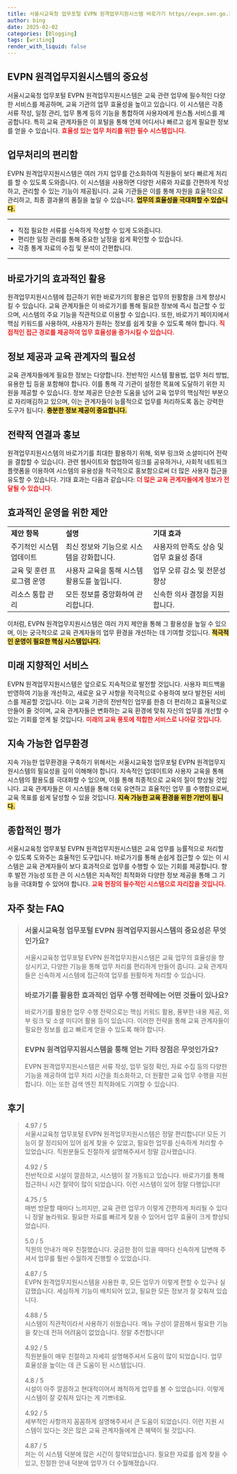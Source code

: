 ```yaml
---
title: 서울시교육청 업무포털 EVPN 원격업무지원시스템 바로가기 https//evpn.sen.go.kr 편리한 접근
author: bing
date: 2025-02-02
categories: [Blogging]
tags: [writing]
render_with_liquid: false
---
```



<h2 id='EVPN_원격업무지원시스템의_중요성'>EVPN 원격업무지원시스템의 중요성</h2>

<p>서울시교육청 업무포털 EVPN 원격업무지원시스템은 교육 관련 업무에 필수적인 다양한 서비스를 제공하며, 교육 기관의 업무 효율성을 높이고 있습니다. 이 시스템은 각종 서류 작성, 일정 관리, 업무 통계 등의 기능을 통합하여 사용자에게 원스톱 서비스를 제공합니다. 특히 교육 관계자들은 이 포털을 통해 언제 어디서나 빠르고 쉽게 필요한 정보를 얻을 수 있습니다. <b><span style="color: #ee2323;">효율성 있는 업무 처리를 위한 필수 시스템입니다.</span></b></p>

<h2 id='업무처리의_편리함'>업무처리의 편리함</h2>

<p>EVPN 원격업무지원시스템은 여러 가지 업무를 간소화하여 직원들이 보다 빠르게 처리를 할 수 있도록 도와줍니다. 이 시스템을 사용하면 다양한 서류와 자료를 간편하게 작성하고, 관리할 수 있는 기능이 제공됩니다. 교육 기관들은 이를 통해 자원을 효율적으로 관리하고, 최종 결과물의 품질을 높일 수 있습니다. <b><span style="background-color: #ffe066;">업무의 효율성을 극대화할 수 있습니다.</span></b></p>

<hr />

<ul>
    <li>직접 필요한 서류를 신속하게 작성할 수 있게 도와줍니다.</li>
    <li>편리한 일정 관리를 통해 중요한 날정을 쉽게 확인할 수 있습니다.</li>
    <li>각종 통계 자료의 수집 및 분석이 간편합니다.</li>
</ul>

<hr />

<h2 id='바로가기의_효과적인_활용'>바로가기의 효과적인 활용</h2>

<p>원격업무지원시스템에 접근하기 위한 바로가기의 활용은 업무의 원활함을 크게 향상시킬 수 있습니다. 교육 관계자들은 이 바로가기를 통해 필요한 정보에 즉시 접근할 수 있으며, 시스템의 주요 기능을 직관적으로 이용할 수 있습니다. 또한, 바로가기 페이지에서 핵심 키워드를 사용하여, 사용자가 원하는 정보를 쉽게 찾을 수 있도록 해야 합니다. <b><span style="color: #ee2323;">직접적인 접근 경로를 제공하여 업무 효율성을 증가시킬 수 있습니다.</span></b></p>

<h2 id='정보제공과_교육관계자의_필요성'>정보 제공과 교육 관계자의 필요성</h2>

<p>교육 관계자들에게 필요한 정보는 다양합니다. 전반적인 시스템 활용법, 업무 처리 방법, 유용한 팁 등을 포함해야 합니다. 이를 통해 각 기관이 설정한 목표에 도달하기 위한 지원을 제공할 수 있습니다. 정보 제공은 단순한 도움을 넘어 교육 업무의 핵심적인 부분으로 자리매김하고 있으며, 이는 관계자들이 능률적으로 업무를 처리하도록 돕는 강력한 도구가 됩니다. <b><span style="background-color: #ffe066;">충분한 정보 제공이 중요합니다.</span></b></p>

<h2 id='전략적_연결과_홍보'>전략적 연결과 홍보</h2>

<p>원격업무지원시스템의 바로가기를 최대한 활용하기 위해, 외부 링크와 소셜미디어 전략을 결합할 수 있습니다. 관련 웹사이트와 협업하여 링크를 공유하거나, 사회적 네트워크 플랫폼을 이용하여 시스템의 유용성을 적극적으로 홍보함으로써 더 많은 사용자 접근을 유도할 수 있습니다. 기대 효과는 다음과 같습니다: <b><span style="color: #ee2323;">더 많은 교육 관계자들에게 정보가 전달될 수 있습니다.</span></b></p>

<h2 id='효과적인_운영을_위한_제안'>효과적인 운영을 위한 제안</h2>

<table>
    <tr>
        <td><b>제안 항목</b></td>
        <td><b>설명</b></td>
        <td><b>기대 효과</b></td>
    </tr>
    <tr>
        <td>주기적인 시스템 업데이트</td>
        <td>최신 정보와 기능으로 시스템을 강화합니다.</td>
        <td>사용자의 만족도 상승 및 업무 효율성 증대</td>
    </tr>
    <tr>
        <td>교육 및 훈련 프로그램 운영</td>
        <td>사용자 교육을 통해 시스템 활용도를 높입니다.</td>
        <td>업무 오류 감소 및 전문성 향상</td>
    </tr>
    <tr>
        <td>리소스 통합 관리</td>
        <td>모든 정보를 중앙화하여 관리합니다.</td>
        <td>신속한 의사 결정을 지원합니다.</td>
    </tr>
</table>

<p>이처럼, EVPN 원격업무지원시스템은 여러 가지 제안을 통해 그 활용성을 높일 수 있으며, 이는 궁극적으로 교육 관계자들의 업무 환경을 개선하는 데 기여할 것입니다. <b><span style="background-color: #ffe066;">적극적인 운영이 필요한 핵심 시스템입니다.</span></b></p>

<h2 id='미래_지향적인_서비스'>미래 지향적인 서비스</h2>

<p>EVPN 원격업무지원시스템은 앞으로도 지속적으로 발전할 것입니다. 사용자 피드백을 반영하여 기능을 개선하고, 새로운 요구 사항을 적극적으로 수용하여 보다 발전된 서비스를 제공할 것입니다. 이는 교육 기관의 전반적인 업무를 한층 더 편리하고 효율적으로 만들어 줄 것이며, 교육 관계자들은 변화하는 교육 환경에 맞춰 자신의 업무를 개선할 수 있는 기회를 얻게 될 것입니다. <b><span style="color: #ee2323;">미래의 교육 풍토에 적합한 서비스로 나아갈 것입니다.</span></b></p>

<h2 id='지속가능한_업무환경'>지속 가능한 업무환경</h2>

<p>지속 가능한 업무환경을 구축하기 위해서는 서울시교육청 업무포털 EVPN 원격업무지원시스템의 필요성을 깊이 이해해야 합니다. 지속적인 업데이트와 사용자 교육을 통해 시스템의 활용도를 극대화할 수 있으며, 이를 통해 최종적으로 교육의 질이 향상될 것입니다. 교육 관계자들은 이 시스템을 통해 더욱 유연하고 효율적인 업무 를 수행함으로써, 교육 목표를 쉽게 달성할 수 있을 것입니다. <b><span style="background-color: #ffe066;">지속 가능한 교육 환경을 위한 기반이 됩니다.</span></b></p>

<h2 id='종합적인_평가'>종합적인 평가</h2>

<p>서울시교육청 업무포털 EVPN 원격업무지원시스템은 교육 업무를 능률적으로 처리할 수 있도록 도와주는 효율적인 도구입니다. 바로가기를 통해 손쉽게 접근할 수 있는 이 시스템은 교육 관계자들이 보다 효과적으로 업무를 수행할 수 있는 기회를 제공합니다. 향후 발전 가능성 또한 큰 이 시스템은 지속적인 최적화와 다양한 정보 제공을 통해 그 기능을 극대화할 수 있어야 합니다. <b><span style="color: #ee2323;">교육 현장의 필수적인 시스템으로 자리잡을 것입니다.</span></b></p>


<h2 id='자주_찾는_FAQ'>자주 찾는 FAQ</h2>
<div itemscope="" itemtype="https://schema.org/FAQPage"> 
<blockquote> 
<div itemscope="" itemprop="mainEntity" itemtype="https://schema.org/Question"> 
<h3 itemprop="name">서울시교육청 업무포털 EVPN 원격업무지원시스템의 중요성은 무엇인가요?</h3> 
<div itemscope="" itemprop="acceptedAnswer" itemtype="https://schema.org/Answer"> 
<span itemprop="text"> 
<p>서울시교육청 업무포털 EVPN 원격업무지원시스템은 교육 업무의 효율성을 향상시키고, 다양한 기능을 통해 업무 처리를 편리하게 만들어 줍니다. 교육 관계자들은 신속하게 시스템에 접근하여 업무를 원활하게 처리할 수 있습니다.</p> 
</span> 
</div> 
</div> 

<div itemscope="" itemprop="mainEntity" itemtype="https://schema.org/Question"> 
<h3 itemprop="name">바로가기를 활용한 효과적인 업무 수행 전략에는 어떤 것들이 있나요?</h3> 
<div itemscope="" itemprop="acceptedAnswer" itemtype="https://schema.org/Answer"> 
<span itemprop="text"> 
<p>바로가기를 활용한 업무 수행 전략으로는 핵심 키워드 활용, 풍부한 내용 제공, 외부 링크 및 소셜 미디어 활용 등이 있습니다. 이러한 전략을 통해 교육 관계자들이 필요한 정보를 쉽고 빠르게 얻을 수 있도록 해야 합니다.</p> 
</span> 
</div> 
</div> 

<div itemscope="" itemprop="mainEntity" itemtype="https://schema.org/Question"> 
<h3 itemprop="name">EVPN 원격업무지원시스템을 통해 얻는 기타 장점은 무엇인가요?</h3> 
<div itemscope="" itemprop="acceptedAnswer" itemtype="https://schema.org/Answer"> 
<span itemprop="text"> 
<p>EVPN 원격업무지원시스템은 서류 작성, 업무 일정 확인, 자료 수집 등의 다양한 기능을 제공하여 업무 처리 시간을 최소화하고, 더 원활한 교육 업무 수행을 지원합니다. 이는 또한 검색 엔진 최적화에도 기여할 수 있습니다.</p> 
</span> 
</div> 
</div> 
</blockquote> 
</div>
<h2 id='후기'>후기</h2>
<div itemscope itemtype="https://schema.org/Product">
  <blockquote>
  <div itemprop="review" itemscope itemtype="https://schema.org/Review">
      <div itemprop="reviewRating" itemscope itemtype="https://schema.org/Rating"> <span itemprop="ratingValue">4.97</span> / <span itemprop="bestRating">5</span> </div>
      <span itemprop="reviewBody">서울시교육청 업무포털 EVPN 원격업무지원시스템은 정말 편리합니다! 모든 기능이 잘 정리되어 있어 쉽게 찾을 수 있었고, 필요한 업무를 신속하게 처리할 수 있었습니다. 직원분들도 친절하게 설명해주셔서 정말 감사했습니다.</span>
  </div>
  <br>
  <div itemprop="review" itemscope itemtype="https://schema.org/Review">
      <div itemprop="reviewRating" itemscope itemtype="https://schema.org/Rating"> <span itemprop="ratingValue">4.92</span> / <span itemprop="bestRating">5</span> </div>
      <span itemprop="reviewBody">전반적으로 시설이 깔끔하고, 시스템이 잘 가동되고 있습니다. 바로가기를 통해 접근하니 시간 절약이 많이 되었습니다. 이런 시스템이 있어 정말 다행입니다!</span>
  </div>
  <br>
  <div itemprop="review" itemscope itemtype="https://schema.org/Review">
      <div itemprop="reviewRating" itemscope itemtype="https://schema.org/Rating"> <span itemprop="ratingValue">4.75</span> / <span itemprop="bestRating">5</span> </div>
      <span itemprop="reviewBody">매번 방문할 때마다 느끼지만, 교육 관련 업무가 이렇게 간편하게 처리될 수 있다니 정말 놀라워요. 필요한 자료를 빠르게 찾을 수 있어서 업무 효율이 크게 향상되었습니다.</span>
  </div>
  <br>
  <div itemprop="review" itemscope itemtype="https://schema.org/Review">
      <div itemprop="reviewRating" itemscope itemtype="https://schema.org/Rating"> <span itemprop="ratingValue">5.0</span> / <span itemprop="bestRating">5</span> </div>
      <span itemprop="reviewBody">직원의 안내가 매우 친절했습니다. 궁금한 점이 있을 때마다 신속하게 답변해 주셔서 업무를 훨씬 수월하게 진행할 수 있었습니다.</span>
  </div>
  <br>
  <div itemprop="review" itemscope itemtype="https://schema.org/Review">
      <div itemprop="reviewRating" itemscope itemtype="https://schema.org/Rating"> <span itemprop="ratingValue">4.87</span> / <span itemprop="bestRating">5</span> </div>
      <span itemprop="reviewBody">EVPN 원격업무지원시스템을 사용한 후, 모든 업무가 이렇게 편할 수 있구나 실감했습니다. 세심하게 기능이 배치되어 있고, 필요한 모든 정보가 잘 갖춰져 있습니다.</span>
  </div>
  <br>
  <div itemprop="review" itemscope itemtype="https://schema.org/Review">
      <div itemprop="reviewRating" itemscope itemtype="https://schema.org/Rating"> <span itemprop="ratingValue">4.88</span> / <span itemprop="bestRating">5</span> </div>
      <span itemprop="reviewBody">시스템이 직관적이라서 사용하기 쉬웠습니다. 메뉴 구성이 깔끔해서 필요한 기능을 찾는데 전혀 어려움이 없었습니다. 정말 추천합니다!</span>
  </div>
  <br>
  <div itemprop="review" itemscope itemtype="https://schema.org/Review">
      <div itemprop="reviewRating" itemscope itemtype="https://schema.org/Rating"> <span itemprop="ratingValue">4.92</span> / <span itemprop="bestRating">5</span> </div>
      <span itemprop="reviewBody">직원분들이 매우 친절하고 자세히 설명해주셔서 도움이 많이 되었습니다. 업무 효율성을 높이는 데 큰 도움이 된 시스템입니다.</span>
  </div>
  <br>
  <div itemprop="review" itemscope itemtype="https://schema.org/Review">
      <div itemprop="reviewRating" itemscope itemtype="https://schema.org/Rating"> <span itemprop="ratingValue">4.8</span> / <span itemprop="bestRating">5</span> </div>
      <span itemprop="reviewBody">시설이 아주 깔끔하고 현대적이어서 쾌적하게 업무를 볼 수 있었습니다. 이렇게 시스템이 잘 갖춰져 있다는 게 기쁘네요.</span>
  </div>
  <br>
  <div itemprop="review" itemscope itemtype="https://schema.org/Review">
      <div itemprop="reviewRating" itemscope itemtype="https://schema.org/Rating"> <span itemprop="ratingValue">4.92</span> / <span itemprop="bestRating">5</span> </div>
      <span itemprop="reviewBody">세부적인 사항까지 꼼꼼하게 설명해주셔서 큰 도움이 되었습니다. 이런 지원 시스템이 있다는 것은 많은 교육 관계자들에게 큰 혜택이 될 것입니다.</span>
  </div>
  <br>
  <div itemprop="review" itemscope itemtype="https://schema.org/Review">
      <div itemprop="reviewRating" itemscope itemtype="https://schema.org/Rating"> <span itemprop="ratingValue">4.87</span> / <span itemprop="bestRating">5</span> </div>
      <span itemprop="reviewBody">저는 이 시스템 덕분에 많은 시간이 절약되었습니다. 필요한 자료를 쉽게 찾을 수 있고, 친절한 안내 덕분에 업무가 더 수월해졌습니다.</span>
  </div>
  </blockquote>
</div>
